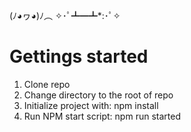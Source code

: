 (ﾉ◕ヮ◕)ﾉ︵ ✧･ﾟ┻━┻*:･ﾟ✧

# Gettings started
1. Clone repo
2. Change directory to the root of repo
3. Initialize project with: npm install
4. Run NPM start script: npm run started
